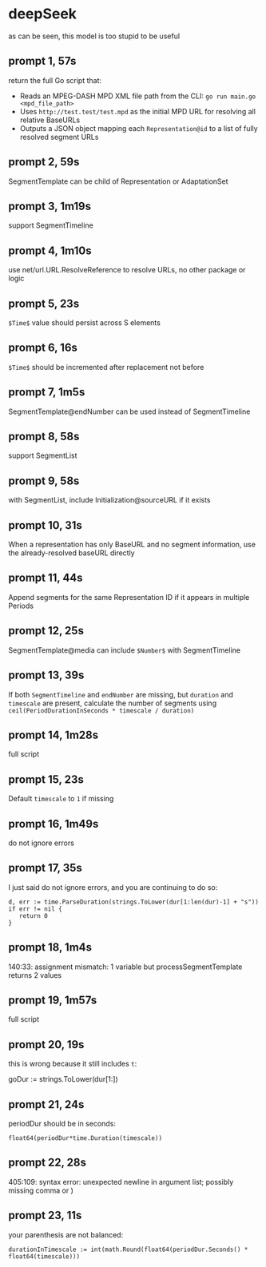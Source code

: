 # deepSeek

as can be seen, this model is too stupid to be useful

## prompt 1, 57s

return the full Go script that:
- Reads an MPEG-DASH MPD XML file path from the CLI: `go run main.go <mpd_file_path>`
- Uses `http://test.test/test.mpd` as the initial MPD URL for resolving all relative BaseURLs
- Outputs a JSON object mapping each `Representation@id` to a list of fully resolved segment URLs

## prompt 2, 59s

SegmentTemplate can be child of Representation or AdaptationSet

## prompt 3, 1m19s

support SegmentTimeline

## prompt 4, 1m10s

use net/url.URL.ResolveReference to resolve URLs, no other package or logic

## prompt 5, 23s

`$Time$` value should persist across S elements

## prompt 6, 16s

`$Time$` should be incremented after replacement not before

## prompt 7, 1m5s

SegmentTemplate@endNumber can be used instead of SegmentTimeline

## prompt 8, 58s

support SegmentList

## prompt 9, 58s

with SegmentList, include Initialization@sourceURL if it exists

## prompt 10, 31s

When a representation has only BaseURL and no segment information, use the
already-resolved baseURL directly

## prompt 11, 44s

Append segments for the same Representation ID if it appears in multiple
Periods

## prompt 12, 25s

SegmentTemplate@media can include `$Number$` with SegmentTimeline

## prompt 13, 39s

If both `SegmentTimeline` and `endNumber` are missing, but `duration` and
`timescale` are present, calculate the number of segments using
`ceil(PeriodDurationInSeconds * timescale / duration)`

## prompt 14, 1m28s

full script

## prompt 15, 23s

Default `timescale` to `1` if missing

## prompt 16, 1m49s

do not ignore errors

## prompt 17, 35s

I just said do not ignore errors, and you are continuing to do so:

~~~
d, err := time.ParseDuration(strings.ToLower(dur[1:len(dur)-1] + "s"))
if err != nil {
   return 0
}
~~~

## prompt 18, 1m4s

140:33: assignment mismatch: 1 variable but processSegmentTemplate returns 2
values

## prompt 19, 1m57s

full script

## prompt 20, 19s

this is wrong because it still includes `t`:

goDur := strings.ToLower(dur[1:])

## prompt 21, 24s

periodDur should be in seconds:

~~~
float64(periodDur*time.Duration(timescale))
~~~

## prompt 22, 28s

405:109: syntax error: unexpected newline in argument list; possibly missing
comma or )

## prompt 23, 11s

your parenthesis are not balanced:

~~~
durationInTimescale := int(math.Round(float64(periodDur.Seconds() * float64(timescale)))
~~~
